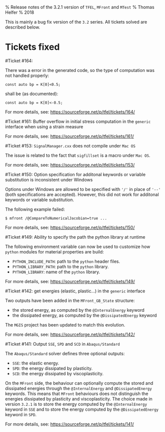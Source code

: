 % Release notes of the 3.2.1 version of `TFEL`, `MFront` and `MTest`
% Thomas Helfer
% 2018

This is mainly a bug fix version of the `3.2` series. All tickets
solved are described below.

# Tickets fixed

#Ticket #164: 

There was a error in the generated code, so the type of computation was
not handled properly:

~~~~
const auto bp = K[0]<0.5;
~~~~

shall be (as documented):

~~~~
const auto bp = K[0]<-0.5;
~~~~

For more details, see: <https://sourceforge.net/p/tfel/tickets/164/>

#Ticket #161: Buffer overflow in initial stress computation in the `generic` interface when using a strain measure

For more details, see: <https://sourceforge.net/p/tfel/tickets/161/>

#Ticket #153: `SignalManager.cxx` does not compile under `Mac OS`

The issue is related to the fact that `sigfillset` is a macro under `Mac OS`.

For more details, see: <https://sourceforge.net/p/tfel/tickets/153/>

#Ticket #150: Option specification for additonal keywords or variable substitution is inconsistent under Windows

Options under Windows are allowed to be specified with `'/'` in place
of `'--'` (both specifications are accepted). However, this did not
work for additonal keywords or variable substitution.

The following example failed:

~~~~
$ mfront /@CompareToNumericalJacobian=true ...
~~~~

For more details, see: <https://sourceforge.net/p/tfel/tickets/150/>

#Ticket #149: Ability to specify the path the python library at runtime

The following environment variable can now be used to customize how `python` modules for material properties are build:

- `PYTHON_INCLUDE_PATH`: path to the `python` header files.
- `PYTHON_LIBRARY_PATH`: path to the `python` library.
- `PYTHON_LIBRARY`: name of the `python` library.

For more details, see: <https://sourceforge.net/p/tfel/tickets/149/>

#Ticket #142: get energies (elastic, plastic...) in the `generic` interface

Two outputs have been added in the `MFront_GB_State` structure:

- the stored energy, as computed by the `@InternalEnergy` keyword
- the dissipated energy, as computed by the `@DissipatedEnergy` keyword

The `MGIS` project has been updated to match this evolution.

For more details, see: <https://sourceforge.net/p/tfel/tickets/142/>

#Ticket #141: Output `SSE`, `SPD` and `SCD` in `Abaqus/Standard`

The `Abaqus/Standard` solver defines three optional outputs:

- `SSE`: the elastic energy.
- `SPD`: the energy dissipated by plasticity.
- `SCD`: the energy dissipated by viscoplasticity.

On the `MFront` side, the behaviour can optionally compute the stored
and dissipated energies through the `@InternalEnergy` and
`@DissipatedEnergy` keywords. This means that `MFront` behaviours does
not distinguish the energies dissipated by plasticity and
viscoplasticity. The choice made in version `3.2.1` is to store the
energy computed by the `@InternalEnergy` keyword in `SSE` and to store
the energy computed by the `@DissipatedEnergy` keyword in `SPD`.

For more details, see: <https://sourceforge.net/p/tfel/tickets/141/>
